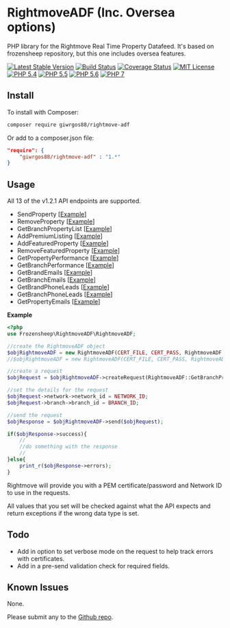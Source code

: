 # RightmoveADF (Inc. Oversea options)

PHP library for the Rightmove Real Time Property Datafeed. It's based on frozensheep repository, but this one includes oversea features.

[![Latest Stable Version](https://img.shields.io/packagist/v/giwrgos88/rightmove-adf.svg?style=flat-square)](https://packagist.org/packages/giwrgos88/rightmove-adf)
[![Build Status](https://img.shields.io/travis/giwrgos88/rightmove-adf/master.svg?style=flat-square)](https://travis-ci.org/giwrgos88/rightmove-adf)
[![Coverage Status](https://coveralls.io/repos/giwrgos88/rightmove-adf/badge.svg?branch=master&service=github)](https://coveralls.io/github/giwrgos88/rightmove-adfbranch=master)
[![MIT License](https://img.shields.io/packagist/l/frozensheep/rightmove-ADF.svg?style=flat-square)](https://github.com/giwrgos88/rightmove-adf/blob/master/LICENSE)
[![PHP 5.4](https://img.shields.io/badge/php-5.4-8892BF.svg?style=flat-square)](https://php.net/)
[![PHP 5.5](https://img.shields.io/badge/php-5.5-8892BF.svg?style=flat-square)](https://php.net/)
[![PHP 5.6](https://img.shields.io/badge/php-5.6-8892BF.svg?style=flat-square)](https://php.net/)
[![PHP 7](https://img.shields.io/badge/php-7-8892BF.svg?style=flat-square)](https://php.net/)


## Install

To install with Composer:

```sh
composer require giwrgos88/rightmove-adf
```

Or add to a composer.json file:

```json
"require": {
	"giwrgos88/rightmove-adf" : "1.*"
}
```

## Usage

All 13 of the v1.2.1 API endpoints are supported.

- SendProperty [[Example](https://github.com/frozensheep/rightmoveADF/blob/master/examples/sendProperty.php)]
- RemoveProperty [[Example](https://github.com/frozensheep/rightmoveADF/blob/master/examples/removeProperty.php)]
- GetBranchPropertyList [[Example](https://github.com/frozensheep/rightmoveADF/blob/master/examples/getBranchPropertyList.php)]
- AddPremiumListing [[Example](https://github.com/frozensheep/rightmoveADF/blob/master/examples/addPremiumListing.php)]
- AddFeaturedProperty [[Example](https://github.com/frozensheep/rightmoveADF/blob/master/examples/addFeaturedProperty.php)]
- RemoveFeaturedProperty [[Example](https://github.com/frozensheep/rightmoveADF/blob/master/examples/removeFeaturedProperty.php)]
- GetPropertyPerformance [[Example](https://github.com/frozensheep/rightmoveADF/blob/master/examples/getPropertyPerformance.php)]
- GetBranchPerformance [[Example](https://github.com/frozensheep/rightmoveADF/blob/master/examples/getBranchPerformance.php)]
- GetBrandEmails [[Example](https://github.com/frozensheep/rightmoveADF/blob/master/examples/getBrandEmails.php)]
- GetBranchEmails [[Example](https://github.com/frozensheep/rightmoveADF/blob/master/examples/getBranchEmails.php)]
- GetBrandPhoneLeads [[Example](https://github.com/frozensheep/rightmoveADF/blob/master/examples/getBrandPhoneLeads.php)]
- GetBranchPhoneLeads [[Example](https://github.com/frozensheep/rightmoveADF/blob/master/examples/getBranchPhoneLeads.php)]
- GetPropertyEmails [[Example](https://github.com/frozensheep/rightmoveADF/blob/master/examples/getPropertyEmails.php)]

**Example**
```php
<?php
use Frozensheep\RightmoveADF\RightmoveADF;

//create the RightmoveADF object
$objRightmoveADF = new RightmoveADF(CERT_FILE, CERT_PASS, RightmoveADF::TEST);
//$objRightmoveADF = new RightmoveADF(CERT_FILE, CERT_PASS, RightmoveADF::LIVE);

//create a request
$objRequest = $objRightmoveADF->createRequest(RightmoveADF::GetBranchPropertyList);

//set the details for the request
$objRequest->network->network_id = NETWORK_ID;
$objRequest->branch->branch_id = BRANCH_ID;

//send the request
$objResponse = $objRightmoveADF->send($objRequest);

if($objResponse->success){
	//
	//do something with the response
	//
}else{
	print_r($objResponse->errors);
}
```

Rightmove will provide you with a PEM certificate/password and Network ID to use in the requests.

All values that you set will be checked against what the API expects and return exceptions if the wrong data type is set.

## Todo

- Add in option to set verbose mode on the request to help track errors with certificates.
- Add in a pre-send validation check for required fields.

## Known Issues
None.

Please submit any to the [Github repo](https://github.com/giwrgos88/rightmoveADF/issues).